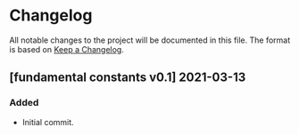# Changelog
All notable changes to the project will be documented in this file.
The format is based on [Keep a Changelog](https://keepachangelog.com/en/1.0.0/).


## [fundamental constants v0.1] 2021-03-13

### Added
- Initial commit.

